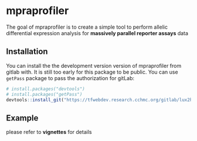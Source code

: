 
<!-- README.md is generated from README.Rmd. Please edit that file -->

# mpraprofiler

<!-- badges: start -->

<!-- badges: end -->

The goal of mpraprofiler is to create a simple tool to perform allelic
differential expression analysis for **massively parallel reporter
assays** data

## Installation

You can install the the development version version of mpraprofiler from
gitlab with. It is still too early for this package to be public. You
can use `getPass` package to pass the authorization for gitLab:

``` r
# install.packages("devtools")
# install.packages("getPass")
devtools::install_git("https://tfwebdev.research.cchmc.org/gitlab/lux2ht/mpraprofiler.git", ,credentials = git2r::cred_user_pass("lux2ht", getPass::getPass()))
```

## Example

please refer to **vignettes** for details
